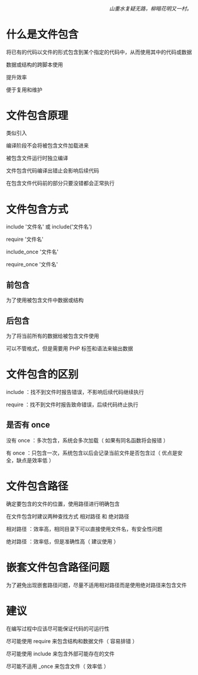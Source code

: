 <h6 align="right">山重水复疑无路，柳暗花明又一村。</h6>

#

# 什么是文件包含

将已有的代码以文件的形式包含到某个指定的代码中，从而使用其中的代码或数据

数据或结构的跨脚本使用

提升效率

便于复用和维护

# 文件包含原理

类似引入

编译阶段不会将被包含文件加载进来

被包含文件运行时独立编译

文件包含代码编译出错止会影响后续代码

在包含文件代码前的部分只要没错都会正常执行

# 文件包含方式

include '文件名'  或  include('文件名')

require '文件名'

include_once '文件名'

require_once '文件名'

## 前包含

为了使用被包含文件中数据或结构

## 后包含

为了将当前所有的数据给被包含文件使用

可以不管格式，但是需要用 PHP 标签和语法来输出数据

# 文件包含的区别

include ：找不到文件时报告错误，不影响后续代码继续执行

require ：找不到文件时报告致命错误，后续代码终止执行

## 是否有 once

没有 once ：多次包含，系统会多次加载（ 如果有同名函数将会报错 ）

有 once ：只包含一次，系统包含以后会记录当前文件是否包含过（ 优点是安全，缺点是效率低 ）

# 文件包含路径

确定要包含的文件的位置，使用路径进行明确包含

在文件包含时建议两种查找方式 相对路径 和 绝对路径

相对路径 ：效率高，相同目录下可以直接使用文件名，有安全性问题

绝对路径 ：效率低，但是准确性高（ 建议使用 ）

# 嵌套文件包含路径问题

为了避免出现嵌套路径问题，尽量不适用相对路径而是使用绝对路径来包含文件

# 建议

在编写过程中应该尽可能保证代码的可运行性

尽可能使用 require 来包含结构和数据文件（ 容易排错 ）

尽可能使用 include 来包含外部可能存在的文件

尽可能不适用 _once 来包含文件（ 效率低 ）